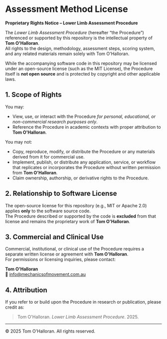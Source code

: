 # Assessment Method License

**Proprietary Rights Notice – Lower Limb Assessment Procedure**

The *Lower Limb Assessment Procedure* (hereafter “the Procedure”) referenced or supported by this repository is the intellectual property of **Tom O'Halloran**.  
All rights to the design, methodology, assessment steps, scoring system, and any related materials remain solely with Tom O'Halloran.

While the accompanying software code in this repository may be licensed under an open-source license (such as the MIT License), the Procedure itself is **not open source** and is protected by copyright and other applicable laws.

## 1. Scope of Rights

You may:
- View, use, or interact with the Procedure *for personal, educational, or non-commercial research purposes only*.
- Reference the Procedure in academic contexts with proper attribution to **Tom O'Halloran**.

You may not:
- Copy, reproduce, modify, or distribute the Procedure or any materials derived from it for commercial use.
- Implement, publish, or distribute any application, service, or workflow that replicates or incorporates the Procedure without written permission from **Tom O'Halloran**.
- Claim ownership, authorship, or derivative rights to the Procedure.

## 2. Relationship to Software License

The open-source license for this repository (e.g., MIT or Apache 2.0) applies **only** to the software source code.  
The Procedure described or supported by the code is **excluded** from that license and remains the proprietary work of **Tom O'Halloran**.

## 3. Commercial and Clinical Use

Commercial, institutional, or clinical use of the Procedure requires a separate written license or agreement with **Tom O'Halloran**.  
For permissions or licensing inquiries, please contact:

**Tom O'Halloran**  
📧 info@mechanicsofmovement.com.au

## 4. Attribution

If you refer to or build upon the Procedure in research or publication, please credit as:

> Tom O'Halloran. *Lower Limb Assessment Procedure*. 2025.

---

© 2025 Tom O'Halloran. All rights reserved.
